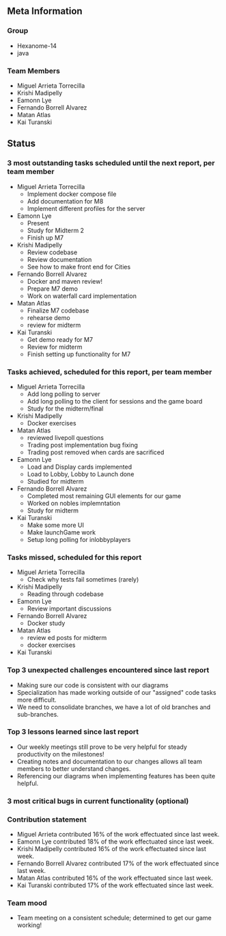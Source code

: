 ## Meta Information

### Group

- Hexanome-14
- java

### Team Members

- Miguel Arrieta Torrecilla
- Krishi Madipelly
- Eamonn Lye
- Fernando Borrell Alvarez
- Matan Atlas
- Kai Turanski

## Status

### 3 most outstanding tasks scheduled until the next report, per team member

- Miguel Arrieta Torrecilla
  - Implement docker compose file
  - Add documentation for M8
  - Implement different profiles for the server
- Eamonn Lye
  - Present
  - Study for Midterm 2
  - Finish up M7
- Krishi Madipelly
  - Review codebase
  - Review documentation
  - See how to make front end for Cities
- Fernando Borrell Alvarez
  - Docker and maven review!
  - Prepare M7 demo
  - Work on waterfall card implementation
- Matan Atlas
  - Finalize M7 codebase
  - rehearse demo 
  - review for midterm 
- Kai Turanski
  - Get demo ready for M7
  - Review for midterm
  - Finish setting up functionality for M7

### Tasks achieved, scheduled for this report, per team member

- Miguel Arrieta Torrecilla
  - Add long polling to server
  - Add long polling to the client for sessions and the game board
  - Study for the midterm/final
- Krishi Madipelly
  - Docker exercises
- Matan Atlas
  - reviewed livepoll questions
  - Trading post implementation bug fixing
  - Trading post removed when cards are sacrificed
- Eamonn Lye
  - Load and Display cards implemented
  - Load to Lobby, Lobby to Launch done
  - Studied for midterm
- Fernando Borrell Alvarez
  - Completed most remaining GUI elements for our game
  - Worked on nobles implemntation
  - Study for midterm
- Kai Turanski
  - Make some more UI
  - Make launchGame work
  - Setup long polling for inlobbyplayers

### Tasks missed, scheduled for this report

- Miguel Arrieta Torrecilla
  - Check why tests fail sometimes (rarely)
- Krishi Madipelly
  - Reading through codebase
- Eamonn Lye
  - Review important discussions
- Fernando Borrell Alvarez
  - Docker study
- Matan Atlas
  - review ed posts for midterm
  - docker exercises
- Kai Turanski

### Top 3 unexpected challenges encountered since last report

- Making sure our code is consistent with our diagrams
- Specialization has made working outside of our "assigned" code tasks more difficult.
- We need to consolidate branches, we have a lot of old branches and sub-branches.

### Top 3 lessons learned since last report

- Our weekly meetings still prove to be very helpful for steady productivity on the milestones!
- Creating notes and documentation to our changes allows all team members to better understand changes.
- Referencing our diagrams when implementing features has been quite helpful.

### 3 most critical bugs in current functionality (optional)

### Contribution statement

- Miguel Arrieta contributed 16% of the work effectuated since last week.
- Eamonn Lye contributed 18% of the work effectuated since last week.
- Krishi Madipelly contributed 16% of the work effectuated since last week.
- Fernando Borrell Alvarez contributed 17% of the work effectuated since last week.
- Matan Atlas contributed 16% of the work effectuated since last week.
- Kai Turanski contributed 17% of the work effectuated since last week.

### Team mood

- Team meeting on a consistent schedule; determined to get our game working! 
